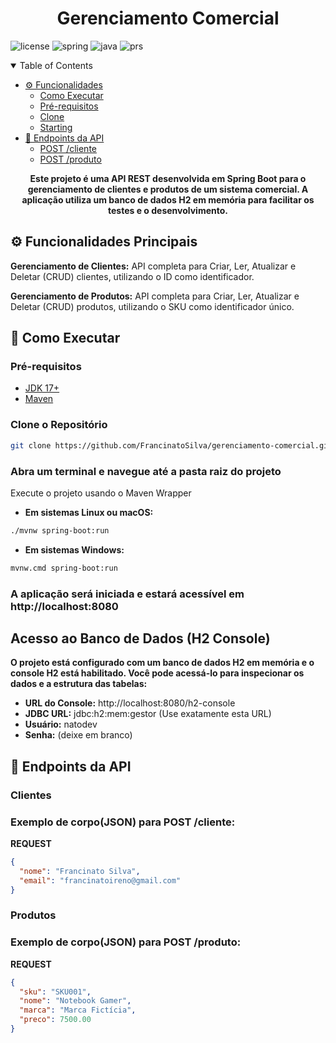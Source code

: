 [LICENSE__BADGE]: https://img.shields.io/github/license/Fernanda-Kipper/Readme-Templates?style=for-the-badge
[JAVA_BADGE]:https://img.shields.io/badge/java-%23ED8B00.svg?style=for-the-badge&logo=openjdk&logoColor=white
[SPRING_BADGE]: https://img.shields.io/badge/spring-%236DB33F.svg?style=for-the-badge&logo=spring&logoColor=white
[PRS_BADGE]:https://img.shields.io/badge/PRs-welcome-green?style=for-the-badge


<h1 align="center" style="font-weight: bold;">Gerenciamento Comercial</h1>

![license][LICENSE__BADGE]
![spring][SPRING_BADGE]
![java][JAVA_BADGE]
![prs][PRS_BADGE]

<details open="open">
<summary>Table of Contents</summary>

- [⚙ Funcionalidades](#funcoes)
    - [Como Executar](#started)
    - [Pré-requisitos](#prerequisites)
    - [Clone](#cloning)
    - [Starting](#starting)
- [📍 Endpoints da API](#routes)
    - [POST /cliente](#postc-auth-detail)
    - [POST /produto](#postp-auth-detail)

</details>

<p align="center">
  <b>Este projeto é uma API REST desenvolvida em Spring Boot para o gerenciamento
de clientes e produtos de um sistema comercial. A aplicação utiliza um banco de dados
H2 em memória para facilitar os testes e o desenvolvimento.</b>
</p>

<h2 id="funcoes">⚙ Funcionalidades Principais</h2>

**Gerenciamento de Clientes:** API completa para Criar, Ler, Atualizar e Deletar (CRUD) clientes, utilizando o ID como identificador.

**Gerenciamento de Produtos:** API completa para Criar, Ler, Atualizar e Deletar (CRUD) produtos, utilizando o SKU como identificador único.

<h2 id="starting">🚀 Como Executar</h2>

<h3 id = "prerequisites"> Pré-requisitos</h3>

- [JDK 17+](https://www.oracle.com/java/technologies/javase/jdk17-archive-downloads.html)
- [Maven](https://maven.apache.org)

<h3 id="cloning"> Clone o Repositório</h3>

```bash
git clone https://github.com/FrancinatoSilva/gerenciamento-comercial.git
```

<h3 id = "starting"> Abra um terminal e navegue até a pasta raiz do projeto</h3>

Execute o projeto usando o Maven Wrapper

- **Em sistemas Linux ou macOS:**

```bash
./mvnw spring-boot:run
``````

- **Em sistemas Windows:**

```bash
mvnw.cmd spring-boot:run
``````

<h3>A aplicação será iniciada e estará acessível em http://localhost:8080</h3>

<h2>Acesso ao Banco de Dados (H2 Console)</h2>

**O projeto está configurado com um banco de dados H2 em memória e o console H2 está habilitado.
Você pode acessá-lo para inspecionar os dados e a estrutura das tabelas:**

- **URL do Console:** http://localhost:8080/h2-console
- **JDBC URL:** jdbc:h2:mem:gestor (Use exatamente esta URL)
- **Usuário:** natodev
- **Senha:** (deixe em branco)

<h2 id="routes">📍 Endpoints da API</h2>

<h3>Clientes</h3>

<h3 id="postc-auth-detail">Exemplo de corpo(JSON) para POST /cliente:</h3>

**REQUEST**
```json
{
  "nome": "Francinato Silva",
  "email": "francinatoireno@gmail.com"
}
```

<h3>Produtos</h3>

<h3 id="postp-auth-detail">Exemplo de corpo(JSON) para POST /produto:</h3>

**REQUEST**
```json
{
  "sku": "SKU001",
  "nome": "Notebook Gamer",
  "marca": "Marca Fictícia",
  "preco": 7500.00
}
```
